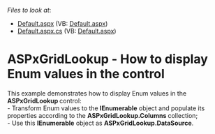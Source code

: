 <!-- default file list -->
*Files to look at*:

* [Default.aspx](./CS/WebSite/Default.aspx) (VB: [Default.aspx](./VB/WebSite/Default.aspx))
* [Default.aspx.cs](./CS/WebSite/Default.aspx.cs) (VB: [Default.aspx](./VB/WebSite/Default.aspx))
<!-- default file list end -->
# ASPxGridLookup - How to display Enum values in the control 


<p>This example demonstrates how to display Enum values in the <strong>ASPxGridLookup</strong><strong> </strong>control:<br />
- Transform Enum values to the <strong>IEnumerable</strong> object and populate its properties according to the <strong>ASPxGridLookup.</strong><strong>Colu</strong><strong>mns</strong><strong> </strong>collection;<br />
- Use this <strong>IEnumerable</strong> object as <strong>ASPxGridLookup.DataSource</strong>.</p>

<br/>


